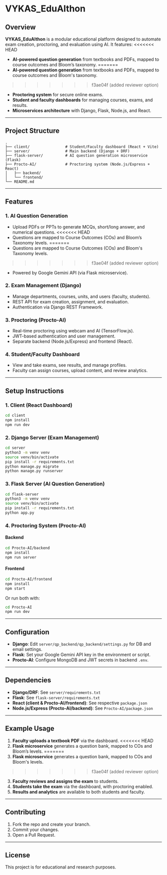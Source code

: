 # VYKAS_EduAIthon

## Overview

**VYKAS_EduAIthon** is a modular educational platform designed to automate exam creation, proctoring, and evaluation using AI. It features:
<<<<<<< HEAD
- **AI-powered question generation** from textbooks and PDFs, mapped to course outcomes and Bloom’s taxonomy.
=======
- **AI-powered question generation** from textbooks and PDFs, mapped to course outcomes and Bloom's taxonomy.
>>>>>>> f3ae04f (added reviewer option)
- **Proctoring system** for secure online exams.
- **Student and faculty dashboards** for managing courses, exams, and results.
- **Microservices architecture** with Django, Flask, Node.js, and React.

---

## Project Structure

```
.
├── client/                # Student/Faculty dashboard (React + Vite)
├── server/                # Main backend (Django + DRF)
├── flask-server/          # AI question generation microservice (Flask)
├── Procto-AI/             # Proctoring system (Node.js/Express + React)
│   ├── backend/
│   └── frontend/
└── README.md
```

---

## Features

### 1. AI Question Generation
- Upload PDFs or PPTs to generate MCQs, short/long answer, and numerical questions.
<<<<<<< HEAD
- Questions are mapped to Course Outcomes (COs) and Bloom’s Taxonomy levels.
=======
- Questions are mapped to Course Outcomes (COs) and Bloom's Taxonomy levels.
>>>>>>> f3ae04f (added reviewer option)
- Powered by Google Gemini API (via Flask microservice).

### 2. Exam Management (Django)
- Manage departments, courses, units, and users (faculty, students).
- REST API for exam creation, assignment, and evaluation.
- Authentication via Django REST Framework.

### 3. Proctoring (Procto-AI)
- Real-time proctoring using webcam and AI (TensorFlow.js).
- JWT-based authentication and user management.
- Separate backend (Node.js/Express) and frontend (React).

### 4. Student/Faculty Dashboard
- View and take exams, see results, and manage profiles.
- Faculty can assign courses, upload content, and review analytics.

---

## Setup Instructions

### 1. Client (React Dashboard)
```bash
cd client
npm install
npm run dev
```

### 2. Django Server (Exam Management)
```bash
cd server
python3 -m venv venv
source venv/bin/activate
pip install -r requirements.txt
python manage.py migrate
python manage.py runserver
```

### 3. Flask Server (AI Question Generation)
```bash
cd flask-server
python3 -m venv venv
source venv/bin/activate
pip install -r requirements.txt
python app.py
```

### 4. Proctoring System (Procto-AI)
#### Backend
```bash
cd Procto-AI/backend
npm install
npm run server
```
#### Frontend
```bash
cd Procto-AI/frontend
npm install
npm start
```
Or run both with:
```bash
cd Procto-AI
npm run dev
```

---

## Configuration

- **Django**: Edit `server/qp_backend/qp_backend/settings.py` for DB and email settings.
- **Flask**: Set your Google Gemini API key in the environment or script.
- **Procto-AI**: Configure MongoDB and JWT secrets in backend `.env`.

---

## Dependencies

- **Django/DRF**: See `server/requirements.txt`
- **Flask**: See `flask-server/requirements.txt`
- **React (client & Procto-AI/frontend)**: See respective `package.json`
- **Node.js/Express (Procto-AI/backend)**: See `Procto-AI/package.json`

---

## Example Usage

1. **Faculty uploads a textbook PDF** via the dashboard.
<<<<<<< HEAD
2. **Flask microservice** generates a question bank, mapped to COs and Bloom’s levels.
=======
2. **Flask microservice** generates a question bank, mapped to COs and Bloom's levels.
>>>>>>> f3ae04f (added reviewer option)
3. **Faculty reviews and assigns the exam** to students.
4. **Students take the exam** via the dashboard, with proctoring enabled.
5. **Results and analytics** are available to both students and faculty.

---

## Contributing

1. Fork the repo and create your branch.
2. Commit your changes.
3. Open a Pull Request.

---

## License

This project is for educational and research purposes.
